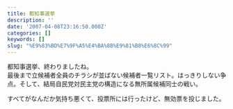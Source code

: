 ```yaml
---
title: 都知事選挙
description: ''
date: '2007-04-08T23:16:50.000Z'
categories: []
keywords: []
slug: "%E9%83%BD%E7%9F%A5%E4%BA%8B%E9%81%B8%E6%8C%99"
---
```

都知事選挙、終わりましたね。  
最後まで立候補者全員のチラシが並ばない候補者一覧リスト。はっきりしない争点。そして、結局自民党対民主党の構造になる無所属候補同士の戦い。

すべてがなんだか気持ち悪くて、投票所には行ったけど、無効票を投じました。